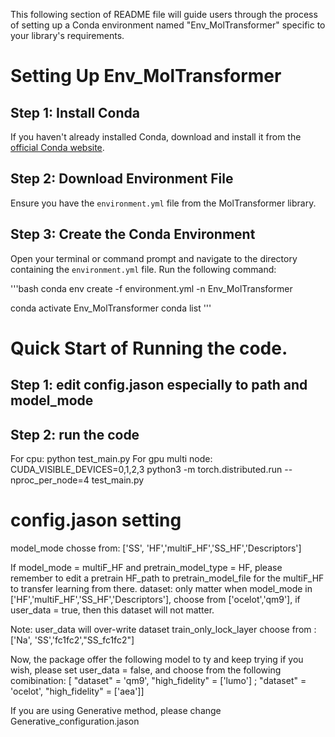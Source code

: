 
This following section of README file will guide users through the process of setting up a Conda environment named "Env_MolTransformer" specific to your library's requirements.
# Setting Up Env_MolTransformer

## Step 1: Install Conda
If you haven't already installed Conda, download and install it from the [official Conda website](https://docs.conda.io/projects/conda/en/latest/user-guide/install/).

## Step 2: Download Environment File
Ensure you have the `environment.yml` file from the MolTransformer library.

## Step 3: Create the Conda Environment
Open your terminal or command prompt and navigate to the directory containing the `environment.yml` file. Run the following command:

'''bash
conda env create -f environment.yml -n Env_MolTransformer

conda activate Env_MolTransformer
conda list
'''
# Quick Start of Running the code.
## Step 1: edit config.jason especially to path and model_mode
## Step 2: run the code
For cpu: python test_main.py
For gpu multi node: CUDA_VISIBLE_DEVICES=0,1,2,3 python3 -m torch.distributed.run --nproc_per_node=4 test_main.py


# config.jason setting

model_mode chosse from: ['SS', 'HF','multiF_HF','SS_HF','Descriptors'] 

If model_mode = multiF_HF and pretrain_model_type = HF, please remember to edit a pretrain HF_path to pretrain_model_file for the multiF_HF to transfer learning from there.
dataset: only matter when model_mode in ['HF','multiF_HF','SS_HF','Descriptors'], choose from ['ocelot','qm9'], if user_data = true, then this dataset will not matter. 

Note: user_data will over-write dataset
train_only_lock_layer choose from : ['Na', 'SS','fc1fc2',"SS_fc1fc2"]

Now, the package offer the following model to ty and keep trying if you wish, please set user_data = false, and choose from the following comibination: [ "dataset" = 'qm9', "high_fidelity" = ['lumo'] ; "dataset" = 'ocelot', "high_fidelity" = ['aea']]

If you are using Generative method, please change Generative_configuration.jason
